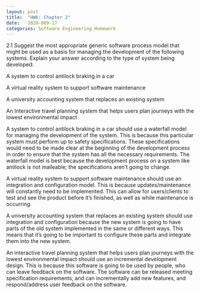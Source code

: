 ```yaml
---
layout: post
title:  "HW6: Chapter 2"
date:   2020-009-17
categories: Software Engineering Homework
---
```

2.1
Suggest the most appropriate generic software process model that might be used as a basis for managing the development of the following systems. Explain your answer according to the type of system being developed:

A system to control antilock braking in a car

A virtual reality system to support software maintenance

A university accounting system that replaces an existing system

An Interactive travel planning system that helps users plan journeys with the lowest environmental impact


A system to control antilock braking in a car should use a waterfall model for managing the development of the system. This is because this particular system must perform up to safety specifications. These specifications would need to be made clear at the beginning of the development process in order to ensure that the system has all the necessary requirements. The waterfall model is best because the development process on a system like antilock is not malleable; the specifications aren’t going to change.

A virtual reality system to support software maintenance should use an integration and configuration model. This is because updates/maintenance will constantly need to be implemented. This can allow for users/clients to test and see the product before it’s finished, as well as while maintenance is occurring.

A university accounting system that replaces an existing system should use integration and configuration because the new system is going to have parts of the old system implemented in the same or different ways. This means that it’s going to be important to configure these parts and integrate them into the new system.

An interactive travel planning system that helps users plan journeys with the lowest environmental impact should use an incremental development design. This is because this software is going to be used by people, who can leave feedback on the software. The software can be released meeting specification requirements, and can incrementally add new features, and respond/address user feedback on the software.
